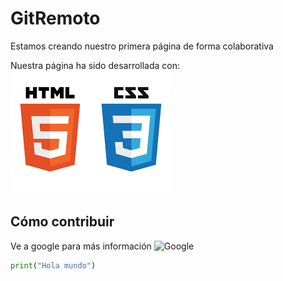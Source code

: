 # GitRemoto

Estamos creando nuestro primera página de forma colaborativa

Nuestra página ha sido desarrollada con: 
![Logos desarrollo](/logos.png)

## Cómo contribuir
Ve a google para más información
![Google](https://www.google.cl)

```python
print("Hola mundo")
```
